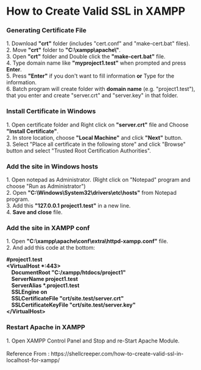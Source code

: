 # How to Create Valid SSL in XAMPP

<h3>Generating Certificate File</h3>
1. Download <strong>"crt"</strong> folder (includes "cert.conf" and "make-cert.bat" files). <br>
2. Move <strong>"crt"</strong> folder to <strong>"C:\xampp\apache\"</strong>. <br>
3. Open <strong>"crt"</strong> folder and Double click the <strong>"make-cert.bat"</strong> file. <br>
4. Type domain name like <strong>"myproject1.test"</strong> when prompted and press <strong>Enter</strong>. <br>
5. Press <strong>"Enter"</strong> if you don't want to fill information <strong>or</strong> Type for the information.<br>
6. Batch program will create folder with <strong>domain name</strong> (e.g. "project1.test"), that you enter and create "server.crt" and "server.key" in that folder.

<h3>Install Certificate in Windows</h3>
1. Open certificate folder and Right click on <strong>"server.crt"</strong> file and Choose <strong>"Install Certificate"</strong>.<br>
2. In store location, choose <strong>"Local Machine"</strong> and click <strong>"Next"</strong> button.<br>
3. Select "Place all certificate in the following store" and click "Browse" button and select "Trusted Root Certification Authorities".

<h3>Add the site in Windows hosts</h3>
1. Open notepad as Administrator. (Right click on "Notepad" program and choose "Run as Administrator")<br>
2. Open <strong>"C:\Windows\System32\drivers\etc\hosts"</strong> from Notepad program.<br>
3. Add this <strong>"127.0.0.1 project1.test"</strong> in a new line.<br>
4. <strong>Save and close</strong> file.

<h3>Add the site in XAMPP conf</h3>
1. Open <strong>"C:\xampp\apache\conf\extra\httpd-xampp.conf"</strong> file.<br>
2. And add this code at the bottom:<br>
<p><strong>
#project1.test <br>
&ltVirtualHost *:443&gt <br>
&nbsp;&nbsp;&nbsp;&nbsp;DocumentRoot "C:/xampp/htdocs/project1" <br>
&nbsp;&nbsp;&nbsp;&nbsp;ServerName project1.test <br>
&nbsp;&nbsp;&nbsp;&nbsp;ServerAlias *.project1.test <br>
&nbsp;&nbsp;&nbsp;&nbsp;SSLEngine on <br>
&nbsp;&nbsp;&nbsp;&nbsp;SSLCertificateFile "crt/site.test/server.crt" <br>
&nbsp;&nbsp;&nbsp;&nbsp;SSLCertificateKeyFile "crt/site.test/server.key" <br>
&lt/VirtualHost&gt</strong>
</p>

<h3>Restart Apache in XAMPP</h3>
1. Open XAMPP Control Panel and Stop and re-Start Apache Module.
<br><br>
Reference From : https://shellcreeper.com/how-to-create-valid-ssl-in-localhost-for-xampp/
